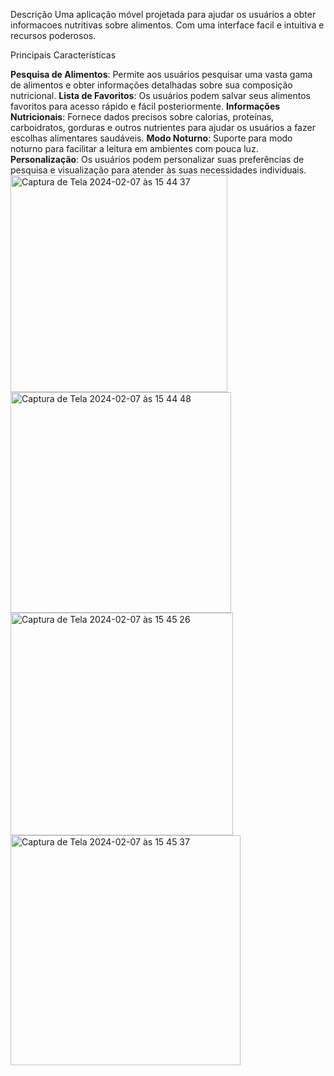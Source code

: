 Descrição
Uma aplicação móvel projetada para ajudar os usuários a obter informacoes nutritivas sobre alimentos. Com uma interface facil e intuitiva e recursos poderosos.

Principais Características

**Pesquisa de Alimentos**: Permite aos usuários pesquisar uma vasta gama de alimentos e obter informações detalhadas sobre sua composição nutricional.
**Lista de Favoritos**: Os usuários podem salvar seus alimentos favoritos para acesso rápido e fácil posteriormente.
**Informações Nutricionais**: Fornece dados precisos sobre calorias, proteínas, carboidratos, gorduras e outros nutrientes para ajudar os usuários a fazer escolhas alimentares saudáveis.
**Modo Noturno**: Suporte para modo noturno para facilitar a leitura em ambientes com pouca luz.
**Personalização**: Os usuários podem personalizar suas preferências de pesquisa e visualização para atender às suas necessidades individuais.
<img width="347" alt="Captura de Tela 2024-02-07 às 15 44 37" src="https://github.com/victorbrigido/NutriTaco/assets/110338761/c2080b03-c5cd-49da-a688-413708f5becb">
<img width="353" alt="Captura de Tela 2024-02-07 às 15 44 48" src="https://github.com/victorbrigido/NutriTaco/assets/110338761/300e9970-18e9-49fb-87ec-5716972485b2">
<img width="356" alt="Captura de Tela 2024-02-07 às 15 45 26" src="https://github.com/victorbrigido/NutriTaco/assets/110338761/c5e2b911-72a2-4f45-99ac-a2136fb1a77d">
<img width="368" alt="Captura de Tela 2024-02-07 às 15 45 37" src="https://github.com/victorbrigido/NutriTaco/assets/110338761/d53ec9aa-aa5d-41f6-b890-035436339f1b">
